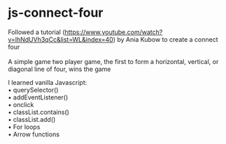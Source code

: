 # js-connect-four

Followed a tutorial (https://www.youtube.com/watch?v=lhNdUVh3qCc&list=WL&index=40)
by Ania Kubow to create a connect four\
<br>
A simple game two player game, the first to form a horizontal, vertical, or diagonal line of four, wins the game  <br>

I learned vanilla Javascript:\
• querySelector()\
  • addEventListener()\
  • onclick\
  • classList.contains()\
  • classList.add()\
  • For loops\
  • Arrow functions
